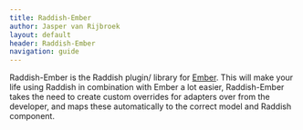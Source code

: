 ```yaml
---
title: Raddish-Ember
author: Jasper van Rijbroek
layout: default
header: Raddish-Ember
navigation: guide
---
```


Raddish-Ember is the Raddish plugin/ library for <a href="http://emberjs.com/" target="_blank">Ember</a>.
This will make your life using Raddish in combination with Ember a lot easier, Raddish-Ember takes the need to create custom overrides for adapters
over from the developer, and maps these automatically to the correct model and Raddish component.